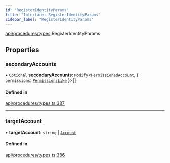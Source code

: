 ```yaml
---
id: "RegisterIdentityParams"
title: "Interface: RegisterIdentityParams"
sidebar_label: "RegisterIdentityParams"
---
```


[api/procedures/types](../../../../../modules/API/Procedures/Types/Types.md).RegisterIdentityParams

## Properties

### secondaryAccounts

• `Optional` **secondaryAccounts**: [`Modify`](../../../../../modules/Types/Utils/Utils.md#modify)<[`PermissionedAccount`](../../../../Types/PermissionedAccount/PermissionedAccount.md), { `permissions`: [`PermissionsLike`](../../../../../modules/Types/Types.md#permissionslike)  }\>[]

#### Defined in

[api/procedures/types.ts:387](https://github.com/PolymeshAssociation/polymesh-sdk/blob/15be87e8/src/api/procedures/types.ts#L387)

___

### targetAccount

• **targetAccount**: `string` \| [`Account`](../../../../../classes/API/Entities/Account/Account.md)

#### Defined in

[api/procedures/types.ts:386](https://github.com/PolymeshAssociation/polymesh-sdk/blob/15be87e8/src/api/procedures/types.ts#L386)
